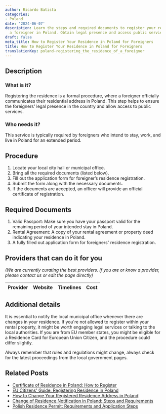 ```yaml
---
author: Ricardo Batista
categories:
- Poland
date: '2024-06-07'
description: Learn the steps and required documents to register your residence as
  a foreigner in Poland. Obtain legal presence and access public services easily.
draft: false
meta_title: How to Register Your Residence in Poland for Foreigners
title: How to Register Your Residence in Poland for Foreigners
translationKey: poland-registering_the_residence_of_a_foreigner
---
```


## Description
### What is it?
Registering the residence is a formal procedure, where a foreigner officially communicates their residential address in Poland. This step helps to ensure the foreigners' legal presence in the country and allow access to public services.
### Who needs it?
This service is typically required by foreigners who intend to stay, work, and live in Poland for an extended period.

## Procedure
1. Locate your local city hall or municipal office. 
2. Bring all the required documents (listed below).
3. Fill out the application form for foreigner’s residence registration.
4. Submit the form along with the necessary documents.
5. If the documents are accepted, an officer will provide an official certificate of registration.

## Required Documents
1. Valid Passport: Make sure you have your passport valid for the remaining period of your intended stay in Poland.
2. Rental Agreement: A copy of your rental agreement or property deed indicating your residence in Poland.
3. A fully filled out application form for foreigners' residence registration.

## Providers that can do it for you

_(We are currently curating the best providers. If you are or know a provider, please contact us or edit the page directly)_

| Provider        |     Website     |     Timelines    |       Cost      |
| --------------- | --------------- |  :-------------: | :-------------: |

## Additional details
It is essential to notify the local municipal office whenever there are changes in your residence. If you're not allowed to register within your rental property, it might be worth engaging legal services or talking to the local authorities. If you are from EU member states, you might be eligible for a Residence Card for European Union Citizen, and the procedure could differ slightly.

Always remember that rules and regulations might change, always check for the latest proceedings from the local government pages.


## Related Posts

- [Certificate of Residence in Poland: How to Register](https://tramitit.com/guides/poland/certificate_of_registration_of_residence/)
- [EU Citizens' Guide: Registering Residence in Poland](https://tramitit.com/guides/poland/registration_of_residence_for_eu_citizens/)
- [How to Change Your Registered Residence Address in Poland](https://tramitit.com/guides/poland/change_of_registered_residence_address/)
- [Change of Residence Notification in Poland: Steps and Requirements](https://tramitit.com/guides/poland/change_of_residence_notification/)
- [Polish Residence Permit: Requirements and Application Steps](https://tramitit.com/guides/poland/residence_permit/)